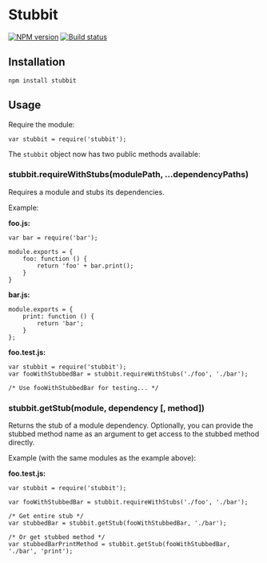# Stubbit

[![NPM version](https://badge.fury.io/js/stubbit.svg)](https://npmjs.org/package/stubbit)
[![Build status](https://secure.travis-ci.org/arildwtv/stubbit.svg?branch=master)](http://travis-ci.org/arildwtv/stubbit)

## Installation

`npm install stubbit`

## Usage

Require the module:

    var stubbit = require('stubbit');

The `stubbit` object now has two public methods available:

### stubbit.requireWithStubs(modulePath, ...dependencyPaths)

Requires a module and stubs its dependencies.

Example:

**foo.js:**

    var bar = require('bar');

    module.exports = {
        foo: function () {
            return 'foo' + bar.print();
        }
    }

**bar.js:**

    module.exports = {
        print: function () {
            return 'bar';
        }
    };

**foo.test.js:**

    var stubbit = require('stubbit');
    var fooWithStubbedBar = stubbit.requireWithStubs('./foo', './bar');

    /* Use fooWithStubbedBar for testing... */

### stubbit.getStub(module, dependency [, method])

Returns the stub of a module dependency. Optionally, you can provide the stubbed method name as an
argument to get access to the stubbed method directly.

Example (with the same modules as the example above):

**foo.test.js:**

    var stubbit = require('stubbit');
    
    var fooWithStubbedBar = stubbit.requireWithStubs('./foo', './bar');

    /* Get entire stub */
    var stubbedBar = stubbit.getStub(fooWithStubbedBar, './bar');

    /* Or get stubbed method */
    var stubbedBarPrintMethod = stubbit.getStub(fooWithStubbedBar, './bar', 'print');

